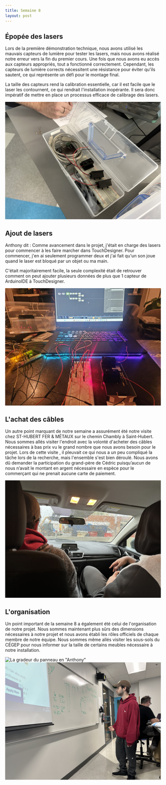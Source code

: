 ```yaml
---
title: Semaine 8
layout: post
---
```


## Épopée des lasers

Lors de la première démonstration technique, nous avons utilisé les mauvais capteurs de lumière pour tester les lasers, mais nous avons réalisé notre erreur vers la fin du premier cours. Une fois que nous avons eu accès aux capteurs appropriés, tout a fonctionné correctement. Cependant, les capteurs de lumière corrects nécessitent une résistance pour éviter qu'ils sautent, ce qui représente un défi pour le montage final.

La taille des capteurs rend la calibration essentielle, car il est facile que le laser les contournent, ce qui rendrait l'installation inopérante. Il sera donc impératif de mettre en place un processus efficace de calibrage des lasers.

![Photo du kit de laser](../medias/sem_8_cedric/IMG_2868.JPEG)

## Ajout de lasers
Anthony dit :
Comme avancement dans le projet, j'était en charge des lasers pour commencer à les faire marcher dans TouchDesigner. Pour commencer, j'en ai seulement programmer deux et j'ai fait qu'un son joue quand le laser est bloqué par un objet ou ma main.

C'était majoritairement facile, la seule complexité était de retrouver comment on peut ajouter plusieurs données de plus que 1 capteur de ArduinoIDE à TouchDesigner.

![Photo du kit de laser](../medias/connectionlasers.png)


## L'achat des câbles

Un autre point marquant de notre semaine a assurément été notre visite chez ST-HUBERT FER & MÉTAUX sur le chemin Chambly à Saint-Hubert. Nous sommes allés visiter l'endroit avec la volonté d'acheter des câbles nécessaires à bas prix vu le grand nombre que nous avons besoin pour le projet. Lors de cette visite , il pleuvait ce qui nous a un peu compliqué la tâche lors de la recherche, mais l'ensemble s'est bien déroulé. Nous avons dû demander la participation du grand-père de Cédric puisqu’aucun de nous n’avait le montant en argent nécessaire en espèce pour le commerçant qui ne prenait aucune carte de paiement.

![achat des câbles](../medias/sem_8_cedric/IMG_2944.JPG)

## L'organisation

Un point important de la semaine 8 a également été celui de l'organisation de notre projet. Nous sommes maintenant plus sûrs des dimensions nécessaires à notre projet et nous avons établi les rôles officiels de chaque membre de notre équipe. Nous sommes même allés visiter les sous-sols du CÉGEP pour nous informer sur la taille de certains meubles nécessaire à notre installation.

![La gradeur du panneau en "Anthony"](../medias/sem_8_cedric/IMG_2949.JPG)
![Hugo qui planifie](../medias/sem_8_cedric/IMG_2924.JPG)


